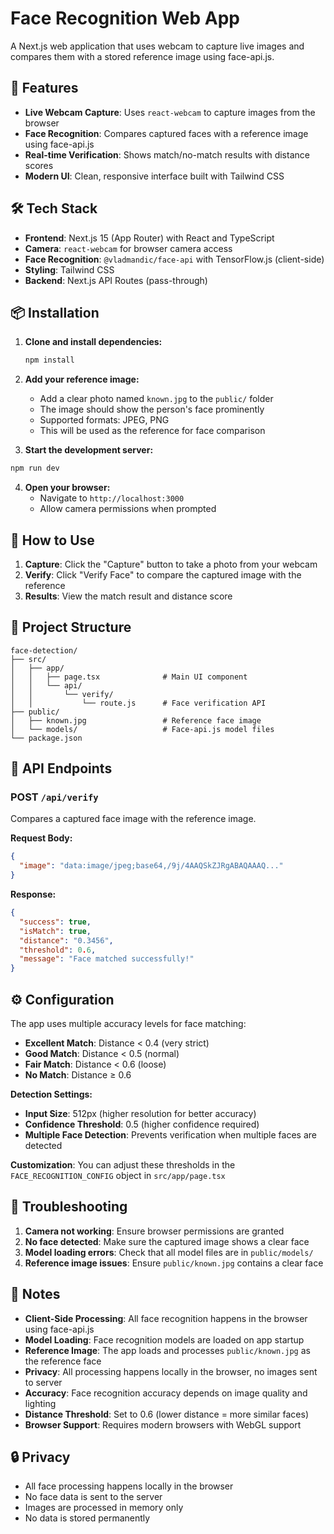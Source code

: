 # Face Recognition Web App

A Next.js web application that uses webcam to capture live images and compares them with a stored reference image using face-api.js.

## 🚀 Features

- **Live Webcam Capture**: Uses `react-webcam` to capture images from the browser
- **Face Recognition**: Compares captured faces with a reference image using face-api.js
- **Real-time Verification**: Shows match/no-match results with distance scores
- **Modern UI**: Clean, responsive interface built with Tailwind CSS

## 🛠️ Tech Stack

- **Frontend**: Next.js 15 (App Router) with React and TypeScript
- **Camera**: `react-webcam` for browser camera access
- **Face Recognition**: `@vladmandic/face-api` with TensorFlow.js (client-side)
- **Styling**: Tailwind CSS
- **Backend**: Next.js API Routes (pass-through)

## 📦 Installation

1. **Clone and install dependencies:**
   ```bash
   npm install
   ```

2. **Add your reference image:**
   - Add a clear photo named `known.jpg` to the `public/` folder
   - The image should show the person's face prominently
   - Supported formats: JPEG, PNG
   - This will be used as the reference for face comparison

3. **Start the development server:**
```bash
npm run dev
   ```

4. **Open your browser:**
   - Navigate to `http://localhost:3000`
   - Allow camera permissions when prompted

## 🎯 How to Use

1. **Capture**: Click the "Capture" button to take a photo from your webcam
2. **Verify**: Click "Verify Face" to compare the captured image with the reference
3. **Results**: View the match result and distance score

## 📁 Project Structure

```
face-detection/
├── src/
│   ├── app/
│   │   ├── page.tsx              # Main UI component
│   │   └── api/
│   │       └── verify/
│   │           └── route.js      # Face verification API
├── public/
│   ├── known.jpg                 # Reference face image
│   └── models/                   # Face-api.js model files
└── package.json
```

## 🔧 API Endpoints

### POST `/api/verify`
Compares a captured face image with the reference image.

**Request Body:**
```json
{
  "image": "data:image/jpeg;base64,/9j/4AAQSkZJRgABAQAAAQ..."
}
```

**Response:**
```json
{
  "success": true,
  "isMatch": true,
  "distance": "0.3456",
  "threshold": 0.6,
  "message": "Face matched successfully!"
}
```

## ⚙️ Configuration

The app uses multiple accuracy levels for face matching:

- **Excellent Match**: Distance < 0.4 (very strict)
- **Good Match**: Distance < 0.5 (normal)
- **Fair Match**: Distance < 0.6 (loose)
- **No Match**: Distance ≥ 0.6

**Detection Settings:**
- **Input Size**: 512px (higher resolution for better accuracy)
- **Confidence Threshold**: 0.5 (higher confidence required)
- **Multiple Face Detection**: Prevents verification when multiple faces are detected

**Customization**: You can adjust these thresholds in the `FACE_RECOGNITION_CONFIG` object in `src/app/page.tsx`

## 🐛 Troubleshooting

1. **Camera not working**: Ensure browser permissions are granted
2. **No face detected**: Make sure the captured image shows a clear face
3. **Model loading errors**: Check that all model files are in `public/models/`
4. **Reference image issues**: Ensure `public/known.jpg` contains a clear face

## 📝 Notes

- **Client-Side Processing**: All face recognition happens in the browser using face-api.js
- **Model Loading**: Face recognition models are loaded on app startup
- **Reference Image**: The app loads and processes `public/known.jpg` as the reference face
- **Privacy**: All processing happens locally in the browser, no images sent to server
- **Accuracy**: Face recognition accuracy depends on image quality and lighting
- **Distance Threshold**: Set to 0.6 (lower distance = more similar faces)
- **Browser Support**: Requires modern browsers with WebGL support

## 🔒 Privacy

- All face processing happens locally in the browser
- No face data is sent to the server
- Images are processed in memory only
- No data is stored permanently
